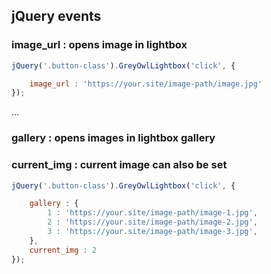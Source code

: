 ## jQuery events
### image_url : opens image in lightbox

```javascript
jQuery('.button-class').GreyOwlLightbox('click', {

    image_url : 'https://your.site/image-path/image.jpg'
});
```
...
### gallery : opens images in lightbox gallery
### current_img : current image can also be set

```javascript
jQuery('.button-class').GreyOwlLightbox('click', {

    gallery : {
        1 : 'https://your.site/image-path/image-1.jpg',
        2 : 'https://your.site/image-path/image-2.jpg',
        3 : 'https://your.site/image-path/image-3.jpg',
    },
    current_img : 2
});
```
